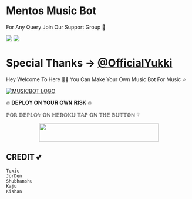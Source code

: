 # Mentos Music Bot

For Any Query Join Our Support Group 👥

<a href="https://t.me/xMentosUpdates"><img src="https://img.shields.io/badge/Join-Telegram%20Channel-red.svg?logo=Telegram"></a>
<a href="https://t.me/xmentossupport"><img src="https://img.shields.io/badge/Join-Telegram%20Group-blue.svg?logo=telegram"></a>

# Special Thanks -> [@OfficialYukki](https://t.me/OfficialYukki) 

Hey Welcome To Here 💫💫 You Can Make Your Own Music Bot For Music 🎶


[![MUSICBOT LOGO](https://te.legra.ph/file/dd438bc68ab11aa2bf6c5.jpg)](https://t.me/XMentosSupport )

🔥 𝐃𝐄𝐏𝐋𝐎𝐘 𝐎𝐍 𝐘𝐎𝐔𝐑 𝐎𝐖𝐍 𝐑𝐈𝐒𝐊 🔥

𝔽𝕆ℝ 𝔻𝔼ℙ𝕃𝕆𝕐 𝕆ℕ ℍ𝔼ℝ𝕆𝕂𝕌 𝕋𝔸ℙ 𝕆ℕ 𝕋ℍ𝔼 𝔹𝕌𝕋𝕋𝕆ℕ ☟︎︎︎


<p align="center"><a href="https://heroku.com/deploy?template=https://github.com/muhammadrizky16/MentosMusic">
  <img src="https://img.shields.io/badge/Deploy%20To%20Heroku-aqua?style=flat&logo=heroku" width="325" height="50.100" /></a></p>

## CREDIT 💕
```
Toxic 
JorDen
Shubhanshu
Kaju
Kishan
```

